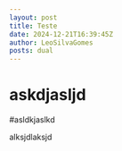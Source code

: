 ```yaml
---
layout: post
title: Teste 
date: 2024-12-21T16:39:45Z
author: LeoSilvaGomes
posts: dual
---
```

# askdjasljd
#asldkjaslkd
 
alksjdlaksjd
